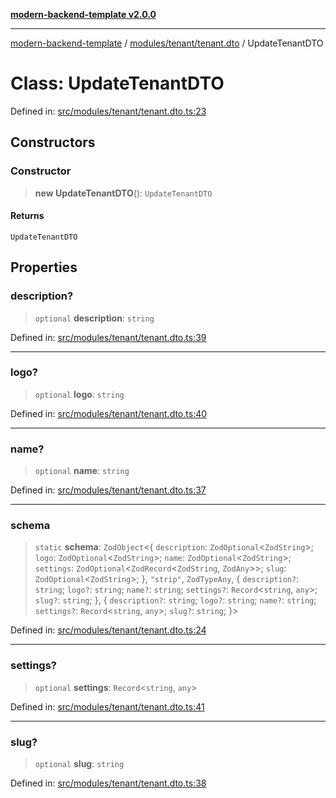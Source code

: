 [**modern-backend-template v2.0.0**](../../../../README.md)

***

[modern-backend-template](../../../../modules.md) / [modules/tenant/tenant.dto](../README.md) / UpdateTenantDTO

# Class: UpdateTenantDTO

Defined in: [src/modules/tenant/tenant.dto.ts:23](https://github.com/maemreyo/saas-4cus-nodejs/blob/1a77de11cd6eaefe66c31c7f5de281673fc25ce5/src/modules/tenant/tenant.dto.ts#L23)

## Constructors

### Constructor

> **new UpdateTenantDTO**(): `UpdateTenantDTO`

#### Returns

`UpdateTenantDTO`

## Properties

### description?

> `optional` **description**: `string`

Defined in: [src/modules/tenant/tenant.dto.ts:39](https://github.com/maemreyo/saas-4cus-nodejs/blob/1a77de11cd6eaefe66c31c7f5de281673fc25ce5/src/modules/tenant/tenant.dto.ts#L39)

***

### logo?

> `optional` **logo**: `string`

Defined in: [src/modules/tenant/tenant.dto.ts:40](https://github.com/maemreyo/saas-4cus-nodejs/blob/1a77de11cd6eaefe66c31c7f5de281673fc25ce5/src/modules/tenant/tenant.dto.ts#L40)

***

### name?

> `optional` **name**: `string`

Defined in: [src/modules/tenant/tenant.dto.ts:37](https://github.com/maemreyo/saas-4cus-nodejs/blob/1a77de11cd6eaefe66c31c7f5de281673fc25ce5/src/modules/tenant/tenant.dto.ts#L37)

***

### schema

> `static` **schema**: `ZodObject`\<\{ `description`: `ZodOptional`\<`ZodString`\>; `logo`: `ZodOptional`\<`ZodString`\>; `name`: `ZodOptional`\<`ZodString`\>; `settings`: `ZodOptional`\<`ZodRecord`\<`ZodString`, `ZodAny`\>\>; `slug`: `ZodOptional`\<`ZodString`\>; \}, `"strip"`, `ZodTypeAny`, \{ `description?`: `string`; `logo?`: `string`; `name?`: `string`; `settings?`: `Record`\<`string`, `any`\>; `slug?`: `string`; \}, \{ `description?`: `string`; `logo?`: `string`; `name?`: `string`; `settings?`: `Record`\<`string`, `any`\>; `slug?`: `string`; \}\>

Defined in: [src/modules/tenant/tenant.dto.ts:24](https://github.com/maemreyo/saas-4cus-nodejs/blob/1a77de11cd6eaefe66c31c7f5de281673fc25ce5/src/modules/tenant/tenant.dto.ts#L24)

***

### settings?

> `optional` **settings**: `Record`\<`string`, `any`\>

Defined in: [src/modules/tenant/tenant.dto.ts:41](https://github.com/maemreyo/saas-4cus-nodejs/blob/1a77de11cd6eaefe66c31c7f5de281673fc25ce5/src/modules/tenant/tenant.dto.ts#L41)

***

### slug?

> `optional` **slug**: `string`

Defined in: [src/modules/tenant/tenant.dto.ts:38](https://github.com/maemreyo/saas-4cus-nodejs/blob/1a77de11cd6eaefe66c31c7f5de281673fc25ce5/src/modules/tenant/tenant.dto.ts#L38)
